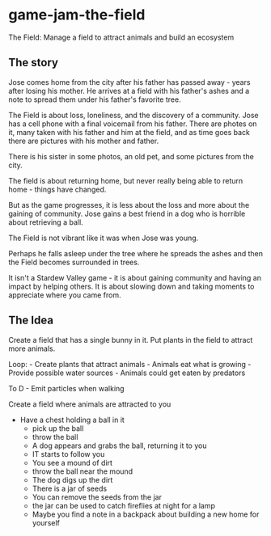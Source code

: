 # game-jam-the-field
The Field: Manage a field to attract animals and build an ecosystem

## The story
Jose comes home from the city after his father has passed away - years after losing his mother. 
He arrives at a field with his father's ashes and a note to spread them under his father's favorite tree.

The Field is about loss, loneliness, and the discovery of a community. Jose has a cell phone with a final voicemail from his father.
There are photes on it, many taken with his father and him at the field, and as time goes back there are pictures with his mother and father.

There is his sister in some photos, an old pet, and some pictures from the city.

The field is about returning home, but never really being able to return home - things have changed.

But as the game progresses, it is less about the loss and more about the gaining of community. Jose gains a best friend in a dog who is horrible about retrieving a ball. 

The Field is not vibrant like it was when Jose was young. 

Perhaps he falls asleep under the tree where he spreads the ashes and then the Field becomes surrounded in trees.

It isn't a Stardew Valley game - it is about gaining community and having an impact by helping others.
It is about slowing down and taking moments to appreciate where you came from.





## The Idea
Create a field that has a single bunny in it. Put plants in the field to attract more animals.

Loop:
	- Create plants that attract animals
	- Animals eat what is growing
	- Provide possible water sources
	- Animals could get eaten by predators

To D
	- Emit particles when walking


Create a field where animals are attracted to you

- Have a chest holding a ball in it
	- pick up the ball
	- throw the ball
	- A dog appears and grabs the ball, returning it to you
	- IT starts to follow you
	- You see a mound of dirt
	- throw the ball near the mound
	- The dog digs up the dirt
	- There is a jar of seeds
	- You can remove the seeds from the jar
	- the jar can be used to catch fireflies at night for a lamp
	- Maybe you find a note in a backpack about building a new home for yourself
